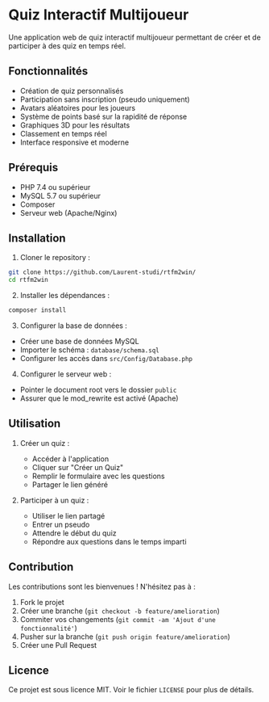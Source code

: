 # Quiz Interactif Multijoueur

Une application web de quiz interactif multijoueur permettant de créer et de participer à des quiz en temps réel.

## Fonctionnalités

- Création de quiz personnalisés
- Participation sans inscription (pseudo uniquement)
- Avatars aléatoires pour les joueurs
- Système de points basé sur la rapidité de réponse
- Graphiques 3D pour les résultats
- Classement en temps réel
- Interface responsive et moderne

## Prérequis

- PHP 7.4 ou supérieur
- MySQL 5.7 ou supérieur
- Composer
- Serveur web (Apache/Nginx)

## Installation

1. Cloner le repository :
```bash
git clone https://github.com/Laurent-studi/rtfm2win/
cd rtfm2win
```

2. Installer les dépendances :
```bash
composer install
```

3. Configurer la base de données :
- Créer une base de données MySQL
- Importer le schéma : `database/schema.sql`
- Configurer les accès dans `src/Config/Database.php`

4. Configurer le serveur web :
- Pointer le document root vers le dossier `public`
- Assurer que le mod_rewrite est activé (Apache)

## Utilisation

1. Créer un quiz :
   - Accéder à l'application
   - Cliquer sur "Créer un Quiz"
   - Remplir le formulaire avec les questions
   - Partager le lien généré

2. Participer à un quiz :
   - Utiliser le lien partagé
   - Entrer un pseudo
   - Attendre le début du quiz
   - Répondre aux questions dans le temps imparti

## Contribution

Les contributions sont les bienvenues ! N'hésitez pas à :
1. Fork le projet
2. Créer une branche (`git checkout -b feature/amelioration`)
3. Commiter vos changements (`git commit -am 'Ajout d'une fonctionnalité'`)
4. Pusher sur la branche (`git push origin feature/amelioration`)
5. Créer une Pull Request

## Licence

Ce projet est sous licence MIT. Voir le fichier `LICENSE` pour plus de détails. 
